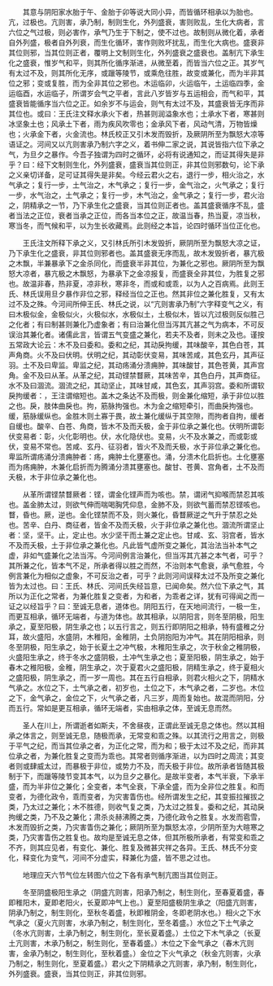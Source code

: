 <!-- { "loadSidebar": true } -->
　　其意与阴阳家水胎于午、金胎于卯等说大同小异，而皆循环相承以为胎也。亢，过极也。亢则害，承乃制，制则生化，外列盛衰，害则败乱，生化大病者，言六位之气过极，则必害作，承气乃生于下制之，使不过也。故制则从微化着，承者自外列盛，极者自外列衰，而生化循环，害作则败坏扰乱，而生化大病也。盛衰非其位则邪，当其位则正者，覆明上文制则生化，外列盛衰之盛衰也。盖制亢下承生化之盛衰，惟岁气和平，则其所化循序渐进，从微至着，而皆当六位之正。其岁气有太过不及，则其所化无序，或躐等陵节，或乘危往胜，故变或兼化，而为半非其位之邪；变或复胜，而为全非其位之邪也。木运临卯，火运临午，土运临四季，金运临酉，水运临子，所谓岁会气之平者，言此八岁皆岁与五运相会，而气和平，其盛衰皆能循序当六位之正。如余岁不与运会，则气有太过不及，其盛衰皆无序而非其位也。或曰：王氏注文释水承火下者，热甚则润溢象水也；土承水下者，寒甚则冰坚象土也；风承土下者，雨为疾风吹零也；金承风下者，风动气清，万物皆燥也；火承金下者，火金流也。林氏校正又引木发而毁折，及厥阴所至为飘怒大凉等语证之。河间又以亢则害承乃制六字之义，着书伸二家之说，其说皆指六位下承之气，为旦夕之暴作。今吾子独谓为四时之循环，必将有说通知之，而证其得失是非乎？曰：经下文制则生化，外列盛衰，盛衰当其位则正，非其位则邪数句，论下承之义亲切详备，足可证其得失是非矣。今经云君火之右，退行一步，相火治之，水气承之；复行一步，土气治之，木气承之；复行一步，金气治之，火气承之；复行一步，水气治之，土气承之；复行一步，木气治之，金气承之；复行一步，君火治之，阴精承之一节，乃下承生化之盛衰，当其位则正者也。盖其盛衰循序不乱，盛者当法之正位，衰者当承之正位，而各当本位之正，故温当春，热当夏，凉当秋，寒当冬，而气候和平，以为生长收藏焉。此则经之本旨，论四时循环当位正化也。

　　王氏注文所释下承之义，又引林氏所引木发毁折，厥阴所至为飘怒大凉之证，乃下承生化之盛衰，非其位则邪者也。盖其盛衰无序而乱，故木发毁折者，暴亢极之木飘，半兼暴承下之金杀同化，而盛衰半非其位，为兼化之邪也。厥阴所至为飘怒大凉者，暴亢极之木飘怒，为暴承下之金凉报复，而盛衰全非其位，为胜复之邪也。故温非春，热非夏，凉非秋，寒非冬，而或和或乖，以为人之百病焉。此则王氏、林氏误用旦夕暴作非位之邪，释经当位之正也。然其非位之兼化胜复，又有太过不及之殊。今河间所伸王氏、林氏之说，以“亢则害承乃制”六字释变气之义，有曰木极似金，金极似火，火极似水，水极似土，土极似木，皆以亢过极则反似胜己之化者；有曰制甚则兼化乃虚象者；有曰治兼化但当泻其亢甚之气为病本，不可反误治其兼化者。诸儒此言，皆谓五气变盛之兼化，若夫不及者，则未之及也。谨按五常政大论云：木不及曰委和。委和之纪，其动戾拘缓，其味酸辛，其色白苍，其声角商。火不及曰伏明。伏明之纪，其动彰伏变易，其味苦咸，其色玄丹，其声征羽。土不及曰卑监。卑监之纪，其动疡涌分溃痈肿，其味酸甘，其色苍黄，其声宫角。金不及曰从革。从革之纪，其动铿禁瞀厥，其味苦辛，其色白丹，其声商征。水不及曰涸流。涸流之纪，其动坚止，其味甘咸，其色玄，其声羽宫。委和所谓软戾拘缓者：，王注谓缩短也。盖木之条达不及而极，则金兼化缩短，承于非位以胜之也。戾，肢体曲戾也。拘，筋脉拘强也。木为金之缩短牵引，而曲戾拘强也。缓，筋脉缓纵也。金胜木则土寡于畏，故土兼化缓纵于其空隙，而拘者自拘，缓者自缓也。酸辛、白苍、角商，皆木不及而夭极，金于非位承之兼化也。伏明所谓彰伏变易者：彰，火化彰明也。伏，水化隐伏也。变易，火不及水兼之，而或彰或伏，变易不常也。苦咸、玄丹、征羽者，皆火不及而夭极，水于非位承之兼化也。卑监所谓疡涌分溃痈肿者：疡，痈肿土化壅塞也。涌，分溃木化启折也。土化壅塞而为疡痈肿，木兼化启折而为腾涌分溃其壅塞也。酸甘、苍黄、宫角者，土不及而夭极，木于非位承之兼化也。

　　从革所谓铿禁瞀厥者：铿，谓金化铿声而为咳也。禁，谓闭气抑喉而禁忍其咳也。盖金肺太过，则欲气伸而喘喝胸凭仰息，金肺不及，则欲气蓄而禁忍铿咳也。瞀，昏也。厥，逆也。金化铿禁而不及，则火兼化，昏瞀厥逆之气升于禁忍之处也。苦辛、白丹、商征者，皆金不及而夭极，火于非位承之兼化也。涸流所谓坚止者：坚，坚干。止，定止也。水少坚干而土兼之定止也。甘咸、玄、羽宫者，皆水不及而夭极，土于非位承之兼化也。凡此皆气虚所变之兼化，其治法当补本气之虚，非如气盛兼化之法当泻。今河间例言治兼化，但当泻其亢甚之本气者，可乎？其所兼之化，皆本气不足，所承者得以胜之而然，不治则本气愈衰，承气愈胜，今例言兼化为相似之虚象，不可反治之者，可乎？此则河间误释太过不及所变之兼化皆为太过也。曰：王氏、林氏、河间氏失经旨意，已闻命矣。然六位下承之气，其所以为正化之常者，为兼化胜复之变者，为和者，为乖者之详，犹有可得闻之而一证之以经旨乎？曰：至诚无息者，道体也。阴阳五行，在天地间流行，一极一生，而更互相承，循环无端者，与道为体也。故其相承，以阴阳言，则冬至阴极，阳生承之，夏至阳极，阴生承之也；以五行言之，则五行即阴阳之相承，特有盛稚之分耳，故火盛阳，水盛阴，木稚阳，金稚阴，土负阴抱阳为冲气。其在阴阳相承，则冬至阴极，阳生承之，始于长夏土之冲气极，木稚阳生承之，次于秋金之稚阴极，火盛阳生承之，终于冬水之盛阴极，土冲气生承之也；夏至阳极，阴生承之，始于春木之稚阳极，金稚，阴生承之，次于夏君火之盛阳极，阴精生承之，终于夏相火之盛阳极，阴生承之，而一岁一周也。其在五行自相承，则君火相火之下，阴精水气承之。水位之下，土气承之者，初岁也，土位之下，木气承之者，二岁也。木位之下，金气承之，金位之下，火气承之者，凡三岁，周而复始也。故混而阴阳，分而五行。常如是更互相承，循环无端者，实由相承之体，至诚无息而然。

　　圣人在川上，所谓逝者如斯夫，不舍昼夜，正谓此至诚无息之体也。然以其相承之体言之，则至诚无息，随极而承，无常变和乖之殊。以其流行之用言之，则极于平气之纪，而当其位承之者，为正化之常，而为和；极于太过不及之纪，而非其位承之者，为兼化胜复之变而为乖也。其常者则循序渐进，以为四时之周流；其变者则或肆威太过，而暴极于非位，或势力不及，而夭极于非位。故所承者皆随其极制于下，而躐等陵节变其本气，以为旦夕之暴化。是故半变者，本气半衰，下承半盛，而为半非位之兼化；全变者，本气全衰，下承全盛，而为全非位之胜复。和而变者，为德化政令，乖而变者，为灾害眚伤也。经所谓发生之纪，其变振拉摧拔之类，乃太过之兼化；木不胜德，则收气复之类，乃太过之胜复。委和之纪，其动戾拘缓之类，乃不及之兼化；肃杀炎赫沸腾之类，乃德化政令之胜复。水发而雹雪，木发而毁折之类，乃灾害眚伤之兼化；厥阴所至为飘怒太凉，少阴所至为大暄寒之类，乃灾害眚伤之胜复也。故均是至诚无息之体，但其所极所承者，有常变和乖之不齐，则其应见者，有变化、兼化、胜复及微甚灾祥之各异。王氏、林氏不分变化，释变化为变气，河间不分虚实，释兼化为盛，皆不思之过也。

　　地理应天六节气位左转图六位之下各有承气制亢图当其位则正。

　　冬至阴盛极阳生承之（阴盛亢则害，阳承乃制之，制生则化，至春夏着盛，春即稚阳木，夏即老阳火，长夏即冲气上也。）夏至阳盛极阴生承之（阳盛亢则害，阴承乃制之，制生则化，至秋冬着盛，秋即稚阴金，冬即老阴水也。）相火之下水气承之（夏火亢则害，水承乃制之，制生则化，至冬着盛。）水位之下土气承之（冬水亢则害，土承乃制之，制生则化，至长夏着盛。）土位之下木气承之（长夏土亢则害，木承乃制之，制生则化，至春着盛。）木位之下金气承之（春木亢则害，金承乃制之，制生则化，至秋着盛。）金位之下火气承之（秋金亢则害，火承乃制之，制生则化，至夏着盛。）君火之下阴精承之亢则害，承乃制，制生则化，外列盛衰。盛衰，当其位则正，非其位则邪。

